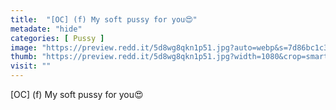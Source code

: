 ```yaml
---
title:  "[OC] (f) My soft pussy for you😍"
metadate: "hide"
categories: [ Pussy ]
image: "https://preview.redd.it/5d8wg8qkn1p51.jpg?auto=webp&s=7d86bc1c3e2e72c147c04995f75c943d83a26e00"
thumb: "https://preview.redd.it/5d8wg8qkn1p51.jpg?width=1080&crop=smart&auto=webp&s=32b42e5ed72e0af22c3018194aea3bbb1ac0e26f"
visit: ""
---
```

[OC] (f) My soft pussy for you😍
